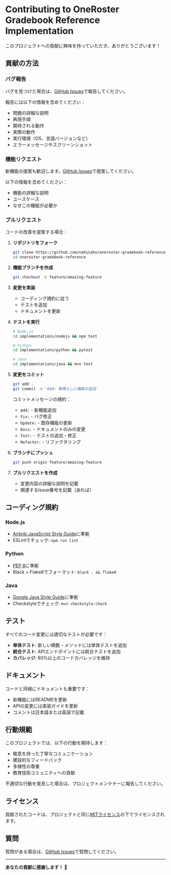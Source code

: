 # Contributing to OneRoster Gradebook Reference Implementation

このプロジェクトへの貢献に興味を持っていただき、ありがとうございます！

## 貢献の方法

### バグ報告

バグを見つけた場合は、[GitHub Issues](https://github.com/nahisaho/oneroster-gradebook-reference/issues)で報告してください。

報告には以下の情報を含めてください：
- 問題の詳細な説明
- 再現手順
- 期待される動作
- 実際の動作
- 実行環境（OS、言語バージョンなど）
- エラーメッセージやスクリーンショット

### 機能リクエスト

新機能の提案も歓迎します。[GitHub Issues](https://github.com/nahisaho/oneroster-gradebook-reference/issues)で提案してください。

以下の情報を含めてください：
- 機能の詳細な説明
- ユースケース
- なぜこの機能が必要か

### プルリクエスト

コードの改善を提案する場合：

1. **リポジトリをフォーク**
   ```bash
   git clone https://github.com/nahisaho/oneroster-gradebook-reference.git
   cd oneroster-gradebook-reference
   ```

2. **機能ブランチを作成**
   ```bash
   git checkout -b feature/amazing-feature
   ```

3. **変更を実装**
   - コーディング規約に従う
   - テストを追加
   - ドキュメントを更新

4. **テストを実行**
   ```bash
   # Node.js
   cd implementations/nodejs && npm test
   
   # Python
   cd implementations/python && pytest
   
   # Java
   cd implementations/java && mvn test
   ```

5. **変更をコミット**
   ```bash
   git add .
   git commit -m 'Add: 素晴らしい機能の追加'
   ```
   
   コミットメッセージの規約：
   - `Add:` - 新機能追加
   - `Fix:` - バグ修正
   - `Update:` - 既存機能の更新
   - `Docs:` - ドキュメントのみの変更
   - `Test:` - テストの追加・修正
   - `Refactor:` - リファクタリング

6. **ブランチにプッシュ**
   ```bash
   git push origin feature/amazing-feature
   ```

7. **プルリクエストを作成**
   - 変更内容の詳細な説明を記載
   - 関連するIssue番号を記載（あれば）

## コーディング規約

### Node.js
- [Airbnb JavaScript Style Guide](https://github.com/airbnb/javascript)に準拠
- ESLintでチェック: `npm run lint`

### Python
- [PEP 8](https://pep8.org/)に準拠
- Black + Flake8でフォーマット: `black . && flake8`

### Java
- [Google Java Style Guide](https://google.github.io/styleguide/javaguide.html)に準拠
- Checkstyleでチェック: `mvn checkstyle:check`

## テスト

すべてのコード変更には適切なテストが必要です：

- **単体テスト**: 新しい関数・メソッドには単体テストを追加
- **統合テスト**: APIエンドポイントには統合テストを追加
- **カバレッジ**: 80%以上のコードカバレッジを維持

## ドキュメント

コードと同様にドキュメントも重要です：

- 新機能にはREADMEを更新
- APIの変更には実装ガイドを更新
- コメントは日本語または英語で記載

## 行動規範

このプロジェクトでは、以下の行動を期待します：

- 敬意を持った丁寧なコミュニケーション
- 建設的なフィードバック
- 多様性の尊重
- 教育技術コミュニティへの貢献

不適切な行動を発見した場合は、プロジェクトメンテナーに報告してください。

## ライセンス

貢献されたコードは、プロジェクトと同じ[MITライセンス](LICENSE)の下でライセンスされます。

## 質問

質問がある場合は、[GitHub Issues](https://github.com/nahisaho/oneroster-gradebook-reference/issues)で質問してください。

---

**あなたの貢献に感謝します！ 🙏**
